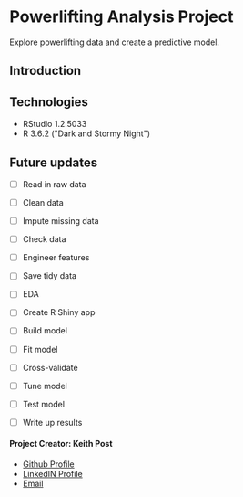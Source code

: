 # **Powerlifting Analysis Project**
Explore powerlifting data and create a predictive model.

## Introduction


## Technologies
* RStudio 1.2.5033
* R 3.6.2 ("Dark and Stormy Night")


## Future updates
- [ ] Read in raw data
- [ ] Clean data
- [ ] Impute missing data
- [ ] Check data
- [ ] Engineer features
- [ ] Save tidy data
- [ ] EDA
- [ ] Create R Shiny app
- [ ] Build model
- [ ] Fit model
- [ ] Cross-validate
- [ ] Tune model
- [ ] Test model
- [ ] Write up results



#### **Project Creator: Keith Post**
+ [Github Profile](https://github.com/kpost34) 
+ [LinkedIN Profile](https://www.linkedin.com/in/keith-post/)
+ [Email](mailto:keithhpost@gmail.com)
